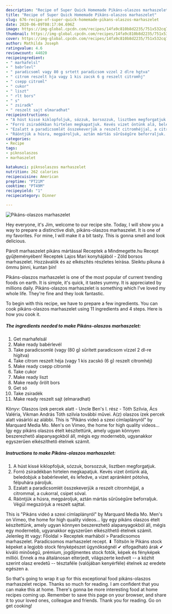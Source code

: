 ```yaml
---
description: "Recipe of Super Quick Homemade Pikáns-olaszos marhaszelet"
title: "Recipe of Super Quick Homemade Pikáns-olaszos marhaszelet"
slug: 676-recipe-of-super-quick-homemade-pikans-olaszos-marhaszelet
date: 2020-06-09T08:17:04.696Z
image: https://img-global.cpcdn.com/recipes/14fa9c810b8d2235/751x532cq70/pikans-olaszos-marhaszelet-recept-foto.jpg
thumbnail: https://img-global.cpcdn.com/recipes/14fa9c810b8d2235/751x532cq70/pikans-olaszos-marhaszelet-recept-foto.jpg
cover: https://img-global.cpcdn.com/recipes/14fa9c810b8d2235/751x532cq70/pikans-olaszos-marhaszelet-recept-foto.jpg
author: Mathilda Joseph
ratingvalue: 4.6
reviewcount: 44020
recipeingredient:
- " marhafelsl"
- " babrlevl"
- " paradicsoml vagy 80 g srtett paradicsom vzzel 2 dlre hgtva"
- " citrom reszelt hja vagy 1 kis zacsk 6 g reszelt citromhj"
- " csepp citroml"
- " cukor"
- " liszt"
- " rlt bors"
- " s"
- " zsiradk"
- " reszelt sajt elmaradhat"
recipeinstructions:
- "A húst kissé kiklopfoljuk, sózzuk, borsozzuk, lisztben megforgatjuk."
- "Forró zsiradékban hirtelen megkapatjuk. Kevés vizet öntünk alá, beledobjuk a babérlevelet, és lefedve, a vizet apránként pótolva, félpuhára pároljuk."
- "Ezalatt a paradicsomlét összekeverjük a reszelt citromhéjjal, a citrommal, a cukorral, csipet sóval."
- "Ráöntjük a húsra, megpároljuk, aztán mártás sűrűségűre beforraljuk. Végül megszórjuk a reszelt sajttal."
categories:
- Recipe
tags:
- piknsolaszos
- marhaszelet

katakunci: piknsolaszos marhaszelet 
nutrition: 262 calories
recipecuisine: American
preptime: "PT21M"
cooktime: "PT49M"
recipeyield: "1"
recipecategory: Dinner

---
```



![Pikáns-olaszos marhaszelet](https://img-global.cpcdn.com/recipes/14fa9c810b8d2235/751x532cq70/pikans-olaszos-marhaszelet-recept-foto.jpg)

Hey everyone, it's Jim, welcome to our recipe site. Today, I will show you a way to prepare a distinctive dish, pikáns-olaszos marhaszelet. It is one of my favorites. For mine, I will make it a bit tasty. This is gonna smell and look delicious.

Párolt marhaszelet pikáns mártással Receptek a Mindmegette.hu Recept gyűjteményében! Receptek Lajos Mari konyhájából - Zöld borsos marhaszelet. Hozzávalók és az elkészítés részletes leírása. Sleiktu píkuna á ömmu þinni, kuntan þín!

Pikáns-olaszos marhaszelet is one of the most popular of current trending foods on earth. It is simple, it's quick, it tastes yummy. It is appreciated by millions daily. Pikáns-olaszos marhaszelet is something which I've loved my whole life. They're fine and they look fantastic.


To begin with this recipe, we have to prepare a few ingredients. You can cook pikáns-olaszos marhaszelet using 11 ingredients and 4 steps. Here is how you cook it.

<!--inarticleads1-->

##### The ingredients needed to make Pikáns-olaszos marhaszelet:

1. Get  marhafelsál
1. Make ready  babérlevél
1. Take  paradicsomlé (vagy (80 g) sűrített paradicsom vízzel 2 dl-re hígítva)
1. Take  citrom reszelt héja (vagy 1 kis zacskó (6 g) reszelt citromhéj)
1. Make ready  csepp citromlé
1. Take  cukor
1. Make ready  liszt
1. Make ready  őrölt bors
1. Get  só
1. Take  zsiradék
1. Make ready  reszelt sajt (elmaradhat)


Könyv: Olaszos ízek percek alatt - Uncle Ben&#39;s I. rész - Tóth Szilvia, Ács Valéria, Vikman András Tóth szilvia további művei. A(z) olaszos ízek percek alatt vásárlói az alábbi. This is &#34;Pikáns videó a szexi címlaplányról&#34; by Marquard Media Mo. Men&#39;s on Vimeo, the home for high quality videos… Így egy pikáns olaszos ételt készítettünk, amely ugyan könnyen beszerezhető alapanyagokból áll, mégis egy modernebb, ugyanakkor egyszerűen elkészíthető ételnek számít. 

<!--inarticleads2-->

##### Instructions to make Pikáns-olaszos marhaszelet:

1. A húst kissé kiklopfoljuk, sózzuk, borsozzuk, lisztben megforgatjuk.
1. Forró zsiradékban hirtelen megkapatjuk. Kevés vizet öntünk alá, beledobjuk a babérlevelet, és lefedve, a vizet apránként pótolva, félpuhára pároljuk.
1. Ezalatt a paradicsomlét összekeverjük a reszelt citromhéjjal, a citrommal, a cukorral, csipet sóval.
1. Ráöntjük a húsra, megpároljuk, aztán mártás sűrűségűre beforraljuk. Végül megszórjuk a reszelt sajttal.


This is &#34;Pikáns videó a szexi címlaplányról&#34; by Marquard Media Mo. Men&#39;s on Vimeo, the home for high quality videos… Így egy pikáns olaszos ételt készítettünk, amely ugyan könnyen beszerezhető alapanyagokból áll, mégis egy modernebb, ugyanakkor egyszerűen elkészíthető ételnek számít. Jelenleg itt vagy: Főoldal &gt; Receptek marhából &gt; Paradicsomos marhaszelet. Paradicsomos marhaszelet recept. ⬇ Töltsön le Pikáns stock képeket a legjobb stock fényképészet ügynökségnél ✔ elfogadható árak ✔ kiváló minőségű, prémium, jogdíjmentes stock fotók, képek és fényképek milliói. Ennek a ma általánosan elterjedt, világszerte kedvelt -- a közhit szerint olasz eredetű -- tésztaféle (valójában kenyérféle) ételnek az eredete egészen a. 

So that's going to wrap it up for this exceptional food pikáns-olaszos marhaszelet recipe. Thanks so much for reading. I am confident that you can make this at home. There's gonna be more interesting food at home recipes coming up. Remember to save this page on your browser, and share it to your loved ones, colleague and friends. Thank you for reading. Go on get cooking!

